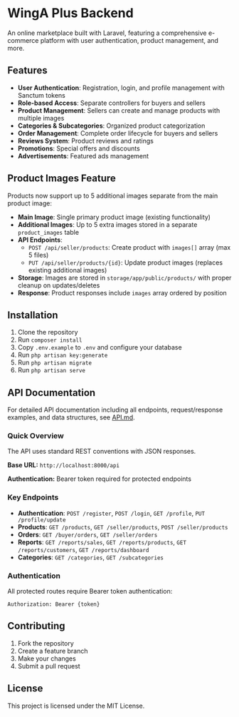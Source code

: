 # WingA Plus Backend

An online marketplace built with Laravel, featuring a comprehensive e-commerce platform with user authentication, product management, and more.

## Features

- **User Authentication**: Registration, login, and profile management with Sanctum tokens
- **Role-based Access**: Separate controllers for buyers and sellers
- **Product Management**: Sellers can create and manage products with multiple images
- **Categories & Subcategories**: Organized product categorization
- **Order Management**: Complete order lifecycle for buyers and sellers
- **Reviews System**: Product reviews and ratings
- **Promotions**: Special offers and discounts
- **Advertisements**: Featured ads management

## Product Images Feature

Products now support up to 5 additional images separate from the main product image:

- **Main Image**: Single primary product image (existing functionality)
- **Additional Images**: Up to 5 extra images stored in a separate `product_images` table
- **API Endpoints**:
  - `POST /api/seller/products`: Create product with `images[]` array (max 5 files)
  - `PUT /api/seller/products/{id}`: Update product images (replaces existing additional images)
- **Storage**: Images are stored in `storage/app/public/products/` with proper cleanup on updates/deletes
- **Response**: Product responses include `images` array ordered by position

## Installation

1. Clone the repository
2. Run `composer install`
3. Copy `.env.example` to `.env` and configure your database
4. Run `php artisan key:generate`
5. Run `php artisan migrate`
6. Run `php artisan serve`

## API Documentation

For detailed API documentation including all endpoints, request/response examples, and data structures, see [API.md](API.md).

### Quick Overview

The API uses standard REST conventions with JSON responses.

**Base URL:** `http://localhost:8000/api`

**Authentication:** Bearer token required for protected endpoints

### Key Endpoints

- **Authentication**: `POST /register`, `POST /login`, `GET /profile`, `PUT /profile/update`
- **Products**: `GET /products`, `GET /seller/products`, `POST /seller/products`
- **Orders**: `GET /buyer/orders`, `GET /seller/orders`
- **Reports**: `GET /reports/sales`, `GET /reports/products`, `GET /reports/customers`, `GET /reports/dashboard`
- **Categories**: `GET /categories`, `GET /subcategories`

### Authentication

All protected routes require Bearer token authentication:
```
Authorization: Bearer {token}
```

## Contributing

1. Fork the repository
2. Create a feature branch
3. Make your changes
4. Submit a pull request

## License

This project is licensed under the MIT License.
